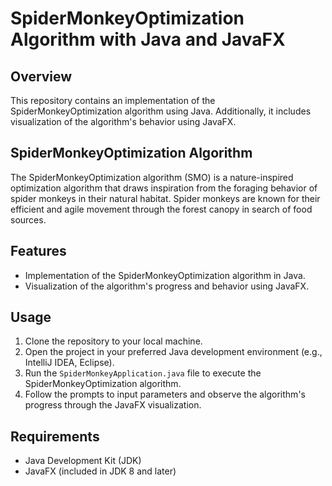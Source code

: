 # SpiderMonkeyOptimization Algorithm with Java and JavaFX

## Overview
This repository contains an implementation of the SpiderMonkeyOptimization algorithm using Java. Additionally, it includes visualization of the algorithm's behavior using JavaFX.
## SpiderMonkeyOptimization Algorithm
The SpiderMonkeyOptimization algorithm (SMO) is a nature-inspired optimization algorithm that draws inspiration from the foraging behavior of spider monkeys in their natural habitat. Spider monkeys are known for their efficient and agile movement through the forest canopy in search of food sources.
## Features
- Implementation of the SpiderMonkeyOptimization algorithm in Java.
- Visualization of the algorithm's progress and behavior using JavaFX.

## Usage
1. Clone the repository to your local machine.
2. Open the project in your preferred Java development environment (e.g., IntelliJ IDEA, Eclipse).
3. Run the `SpiderMonkeyApplication.java` file to execute the SpiderMonkeyOptimization algorithm.
4. Follow the prompts to input parameters and observe the algorithm's progress through the JavaFX visualization.

## Requirements
- Java Development Kit (JDK)
- JavaFX (included in JDK 8 and later)


